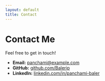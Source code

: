 ```yaml
---
layout: default
title: Contact
---
```


# Contact Me

Feel free to get in touch!

- **Email:** panchami@example.com
- **GitHub:** [github.com/Balerip](https://github.com/Balerip)
- **LinkedIn:** [linkedin.com/in/panchami-baler](https://linkedin.com/in/panchami-baler)
